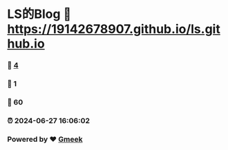 # LS的Blog :link: https://19142678907.github.io/ls.github.io 
### :page_facing_up: [4](https://19142678907.github.io/ls.github.io/tag.html) 
### :speech_balloon: 1 
### :hibiscus: 60 
### :alarm_clock: 2024-06-27 16:06:02 
### Powered by :heart: [Gmeek](https://github.com/Meekdai/Gmeek)

